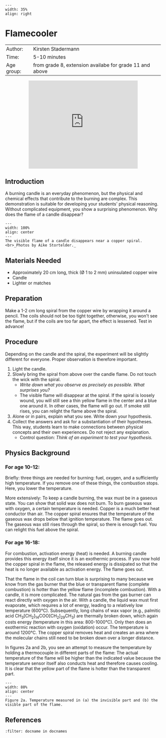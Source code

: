 ```{figure} ../../figures/checked.png
---
width: 35%
align: right
```

# Flamecooler

<table style="width: 100%; border-collapse: collapse; border: none;">
    <tr style="background-color: var(--background-color);">  
        <td style="text-align: left; padding: 3px; border: none; color: var(--text-color)">Author:</td>
        <td style="text-align: left; padding: 3px; border: none; color: var(--text-color)">Kirsten Stadermann</td>
    </tr>
    <tr style="background-color: var(--background-color);"> 
        <td style="text-align: left; padding: 3px; border: none; color: var(--text-color)">Time:</td>
        <td style="text-align: left; padding: 3px; border: none; color: var(--text-color)">5-10 minutes</td>
    </tr>
    <tr style="background-color: var(--background-color);"> 
        <td style="text-align: left; padding: 3px; border: none; color: var(--text-color)">Age group:</td>
        <td style="text-align: left; padding: 3px; border: none; color: var(--text-color)">from grade 8, extension availabe for grade 11 and above</td>
    </tr>
</table>

<div style="display: flex; justify-content: center;">
    <div style="position: relative; width: 70%; height: 0; padding-bottom: 56.25%;">
        <iframe
            src="https://www.youtube.com/embed/_B-6FgQ3EUY?si=pTQrlHRDux4NxuPb"
            style="position: absolute; top: 0; left: 0; width: 100%; height: 100%;"
            frameborder="0"
            allow="accelerometer; autoplay; clipboard-write; encrypted-media; gyroscope; picture-in-picture"
            allowfullscreen
        ></iframe>
    </div>
</div>

## Introduction
A burning candle is an everyday phenomenon, but the physical and chemical effects that contribute to the burning are complex. This demonstration is suitable for developing your students' physical reasoning. Without complicated equipment, you show a surprising phenomenon. Why does the flame of a candle disappear?

```{figure} demo60_figure1.jpg
---
width: 100%
align: center
---
The visible flame of a candle disappears near a copper spiral. 
<br>_Photos by Aike Stortelder._
```


## Materials Needed
- Approximately 20 cm long, thick (Ø 1 to 2 mm) uninsulated copper wire
- Candle
- Lighter or matches

## Preparation
Make a 1-2 cm long spiral from the copper wire by wrapping it around a pencil. The coils should not be too tight together, otherwise, you won't see the flame, but if the coils are too far apart, the effect is lessened. Test in advance!

## Procedure
Depending on the candle and the spiral, the experiment will be slightly different for everyone. Proper observation is therefore important.
1. Light the candle. 
2. Slowly bring the spiral from above over the candle flame. Do not touch the wick with the spiral. 
    -  *Write down what you observe as precisely as possible. What surprises you?* 
    - The visible flame will disappear at the spiral. If the spiral is loosely wound, you will still see a thin yellow flame in the center and a blue one around it. In other cases, the flame will go out. If smoke still rises, you can relight the flame above the spiral.
4. Alone or in pairs, explain what you see. Write down your hypothesis. 
5. Collect the answers and ask for a substantiation of their hypotheses. This way, students learn to make connections between physical concepts and their own experiences. Do not reject any explanation. 
    - Control question: *Think of an experiment to test your hypothesis.*

## Physics Background
### For age 10-12:
Briefly: three things are needed for burning: fuel, oxygen, and a sufficiently high temperature. If you remove one of these things, the combustion stops. Here, you lower the temperature.

More extensively: To keep a candle burning, the wax must be in a gaseous state. You can show that solid wax does not burn. To burn gaseous wax with oxygen, a certain temperature is needed. Copper is a much better heat conductor than air. The copper spiral ensures that the temperature of the gaseous wax drops below that ignition temperature. The flame goes out. The gaseous wax still rises through the spiral, so there is enough fuel. You can relight this fuel above the spiral.

### For age 16-18:
For combustion, activation energy (heat) is needed. A burning candle provides this energy itself since it is an exothermic process. If you now hold the copper spiral in the flame, the released energy is dissipated so that the heat is no longer available as activation energy. The flame goes out.

That the flame in the coil can turn blue is surprising to many because we know from the gas burner that the blue or transparent flame (complete combustion) is hotter than the yellow flame (incomplete combustion). With a candle, it is more complicated. The natural gas from the gas burner can react directly with oxygen in the air. With a candle, the liquid wax must first evaporate, which requires a lot of energy, leading to a relatively low temperature (600°C). Subsequently, long chains of wax vapor (e.g., palmitic acid $\text{CH}_3[\text{CH}_2]_{14}\text{COO}[\text{CH}_2]_{29}\text{CH}_3$) are thermally broken down, which again costs energy (temperature in this area: 800-1000°C). Only then does an exothermic reaction with oxygen (oxidation) occur. The temperature is around 1200°C. The copper spiral removes heat and creates an area where the molecular chains still need to be broken down over a longer distance.

In figures 2a and 2b, you see an attempt to measure the temperature by holding a thermocouple in different parts of the flame: The actual temperature of the flame will be higher than the indicated value because the temperature sensor itself also conducts heat and therefore causes cooling. It is clear that the yellow part of the flame is hotter than the transparent part.

```{figure} demo60_figure2.jpg
---
width: 80%
align: center
---
Figure 2a. Temperature measured in (a) the invisible part and (b) the visible part of the flame.
```


## References
```{bibliography}
:filter: docname in docnames
```